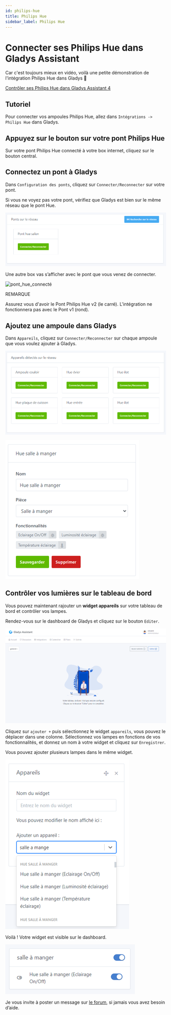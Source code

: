 ```yaml
---
id: philips-hue
title: Philips Hue
sidebar_label: Philips Hue
---
```


# Connecter ses Philips Hue dans Gladys Assistant

Car c'est toujours mieux en vidéo, voilà une petite démonstration de l'intégration Philips Hue dans Gladys 🙂

[Contrôler ses Philips Hue dans Gladys Assistant 4](https://youtu.be/PjLx7TYZdRM)

## Tutoriel[](https://gladysassistant.com/fr/docs/integrations/philips-hue/#tutoriel)

Pour connecter vos ampoules Philips Hue, allez dans `Intégrations -> Philips Hue` dans Gladys.

## Appuyez sur le bouton sur votre pont Philips Hue[](https://gladysassistant.com/fr/docs/integrations/philips-hue/#appuyez-sur-le-bouton-sur-votre-pont-philips-hue)

Sur votre pont Philips Hue connecté à votre box internet, cliquez sur le bouton central.

## Connectez un pont à Gladys[](https://gladysassistant.com/fr/docs/integrations/philips-hue/#connectez-un-pont-%C3%A0-gladys)

Dans `Configuration des ponts`, cliquez sur `Connecter/Reconnecter` sur votre pont.

Si vous ne voyez pas votre pont, vérifiez que Gladys est bien sur le même réseau que le pont Hue.

![configuration_pont_hue](../../../../../static/img/docs/fr/configuration/philips-hue/configuration_du_pont_Hue.png)

Une autre box vas s’afficher avec le pont que vous venez de connecter.

![pont_hue_connecté](../../../../../static/img/docs/fr/configuration/philips-hue/pont_Hue_connect%C3%A9.png)

REMARQUE

Assurez vous d'avoir le Pont Philips Hue v2 (le carré). L'intégration ne fonctionnera pas avec le Pont v1 (rond).

## Ajoutez une ampoule dans Gladys[](https://gladysassistant.com/fr/docs/integrations/philips-hue/#ajoutez-une-ampoule-dans-gladys)

Dans `Appareils`, cliquez sur `Connecter/Reconnecter` sur chaque ampoule que vous voulez ajouter à Gladys.

![appareils_hue](../../../../../static/img/docs/fr/configuration/philips-hue/appareils_hue.png)

![appareils_Hue](../../../../../static/img/docs/fr/configuration/philips-hue/appareils_Hue_2.png)

## Contrôler vos lumières sur le tableau de bord

Vous pouvez maintenant rajouter un **widget appareils** sur votre tableau de bord et contrôler vos lampes.

Rendez-vous sur le dashboard de Gladys et cliquez sur le bouton `Editer`.

![editer dashboard](../../../../../static/img/docs/fr/configuration/philips-hue/editer_dashboard.png)

Cliquez sur `ajouter +` puis sélectionnez le widget `appareils`, vous pouvez le déplacer dans une colonne. Sélectionnez vos lampes en fonctions de vos fonctionnalités, et donnez un nom à votre widget et cliquez sur `Enregistrer`.

Vous pouvez ajouter plusieurs lampes dans le même widget.

![widget_appareils](../../../../../static/img/docs/fr/configuration/philips-hue/widget_appareils.png)

Voilà ! Votre widget est visible sur le dashboard.

![widget_dashboard](../../../../../static/img/docs/fr/configuration/philips-hue/widget_dashboard.png)

Je vous invite à poster un message sur [le forum](https://community.gladysassistant.com/), si jamais vous avez besoin d’aide.
